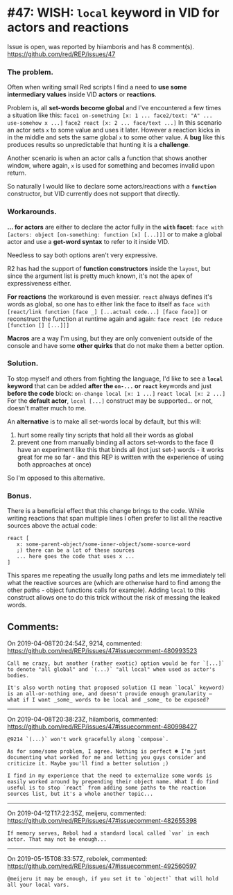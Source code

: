 
#47: WISH: `local` keyword in VID for actors and reactions
================================================================================
Issue is open, was reported by hiiamboris and has 8 comment(s).
<https://github.com/red/REP/issues/47>

### The problem.

Often when writing small Red scripts I find a need to **use some intermediary values** inside VID **actors** or **reactions**.

Problem is, all **set-words become global** and I've encountered a few times a situation like this:
`face1 on-something [x: 1 ... face2/text: "A" ... use-somehow x ...]`
`face2 react [x: 2 ... face/text ...]`
In this scenario an actor sets `x` to some value and uses it later. However a reaction kicks in in the middle and sets the same global `x` to some other value. A **bug** like this produces results so unpredictable that hunting it is a **challenge**.

Another scenario is when an actor calls a function that shows another window, where again, `x` is used for something and becomes invalid upon return.

So naturally I would like to declare some actors/reactions with a **`function`** constructor, but VID currently does not support that directly.

### Workarounds.

**... for actors** are either to declare the actor fully in the **`with` facet**:
`face with [actors: object [on-something: function [x] [...]]]`
or to make a global actor and use a **get-word syntax** to refer to it inside VID.

Needless to say both options aren't very expressive.

R2 has had the support of **function constructors** inside the `layout`, but since the argument list is pretty much known, it's not the apex of expressiveness either.

**For reactions** the workaround is even messier. `react` always defines it's words as global, so one has to either link the face to itself as
`face with [react/link function [face _] [...actual code...] [face face]]`
or reconstruct the function at runtime again and again:
`face react [do reduce [function [] [...]]]`

**Macros** are a way I'm using, but they are only convenient outside of the console and have some **other quirks** that do not make them a better option.

### Solution.

To stop myself and others from fighting the language, I'd like to see a **`local` keyword** that can be added **after the `on-...` or `react`** keywords and just **before the code** block:
`on-change local [x: 1 ...]`
`react local [x: 2 ...]`
For the **default actor**, `local [...]` construct may be supported... or not, doesn't matter much to me.

An **alternative** is to make all set-words local by default, but this will:
1) hurt some really tiny scripts that hold all their words as global
2) prevent one from manually binding all actors set-words to the face (I have an experiment like this that binds all (not just set-) words - it works great for me so far - and this REP is written with the experience of using both approaches at once)

So I'm opposed to this alternative.

### Bonus.

There is a beneficial effect that this change brings to the code. While writing reactions that span multiple lines I often prefer to list all the reactive sources above the actual code:
```
react [
   x: some-parent-object/some-inner-object/some-source-word
   ;) there can be a lot of these sources
   ... here goes the code that uses x ...
]
```
This spares me repeating the usually long paths and lets me immediately tell what the reactive sources are (which are otherwise hard to find among the other paths - object functions calls for example).
Adding `local` to this construct allows one to do this trick without the risk of messing the leaked words.


Comments:
--------------------------------------------------------------------------------

On 2019-04-08T20:24:54Z, 9214, commented:
<https://github.com/red/REP/issues/47#issuecomment-480993523>

    Call me crazy, but another (rather exotic) option would be for `[...]` to denote "all global" and `(...)` "all local" when used as actor's bodies.
    
    It's also worth noting that proposed solution (I mean `local` keyword) is an all-or-nothing one, and doesn't provide enough granularity — what if I want _some_ words to be local and _some_ to be exposed?  

--------------------------------------------------------------------------------

On 2019-04-08T20:38:23Z, hiiamboris, commented:
<https://github.com/red/REP/issues/47#issuecomment-480998427>

    @9214 `(...)` won't work gracefully along `compose`.
    
    As for some/some problem, I agree. Nothing is perfect ☻ I'm just documenting what worked for me and letting you guys consider and criticize it. Maybe you'll find a better solution ;)
    
    I find in my experience that the need to externalize some words is easily worked around by prepending their object name. What I do find useful is to stop `react` from adding some paths to the reaction sources list, but it's a whole another topic...

--------------------------------------------------------------------------------

On 2019-04-12T17:22:35Z, meijeru, commented:
<https://github.com/red/REP/issues/47#issuecomment-482655398>

    If memory serves, Rebol had a standard local called `var` in each actor. That may not be enough...

--------------------------------------------------------------------------------

On 2019-05-15T08:33:57Z, rebolek, commented:
<https://github.com/red/REP/issues/47#issuecomment-492560597>

    @meijeru it may be enough, if you set it to `object!` that will hold all your local vars.

